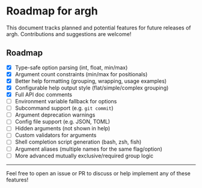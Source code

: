 # Roadmap for argh

This document tracks planned and potential features for future releases of argh. Contributions and suggestions are welcome!


## Roadmap

- [x] Type-safe option parsing (int, float, min/max)
- [x] Argument count constraints (min/max for positionals)
- [x] Better help formatting (grouping, wrapping, usage examples)
- [x] Configurable help output style (flat/simple/complex grouping)
- [x] Full API doc comments
- [ ] Environment variable fallback for options
- [ ] Subcommand support (e.g. `git commit`)
- [ ] Argument deprecation warnings
- [ ] Config file support (e.g. JSON, TOML)
- [ ] Hidden arguments (not shown in help)
- [ ] Custom validators for arguments
- [ ] Shell completion script generation (bash, zsh, fish)
- [ ] Argument aliases (multiple names for the same flag/option)
- [ ] More advanced mutually exclusive/required group logic

---

Feel free to open an issue or PR to discuss or help implement any of these features!

